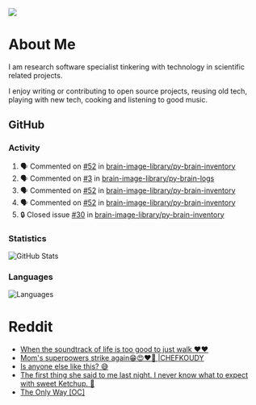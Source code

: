 ![](https://komarev.com/ghpvc/?username=icaoberg)

# About Me
I am research software specialist tinkering with technology in scientific related projects.

I enjoy writing or contributing to open source projects, reusing old tech, playing with new tech, cooking and listening to good music.

## GitHub
### Activity
<!--START_SECTION:activity-->
1. 🗣 Commented on [#52](https://github.com/brain-image-library/py-brain-inventory/issues/52#issuecomment-1639002125) in [brain-image-library/py-brain-inventory](https://github.com/brain-image-library/py-brain-inventory)
2. 🗣 Commented on [#3](https://github.com/brain-image-library/py-brain-logs/issues/3#issuecomment-1638995176) in [brain-image-library/py-brain-logs](https://github.com/brain-image-library/py-brain-logs)
3. 🗣 Commented on [#52](https://github.com/brain-image-library/py-brain-inventory/issues/52#issuecomment-1638694465) in [brain-image-library/py-brain-inventory](https://github.com/brain-image-library/py-brain-inventory)
4. 🗣 Commented on [#52](https://github.com/brain-image-library/py-brain-inventory/issues/52#issuecomment-1638693441) in [brain-image-library/py-brain-inventory](https://github.com/brain-image-library/py-brain-inventory)
5. 🔒 Closed issue [#30](https://github.com/brain-image-library/py-brain-inventory/issues/30) in [brain-image-library/py-brain-inventory](https://github.com/brain-image-library/py-brain-inventory)
<!--END_SECTION:activity-->

### Statistics
![GitHub Stats](https://github-readme-stats.vercel.app/api?username=icaoberg&count_private=true&show_icons=true)

### Languages
![Languages](https://github-readme-stats.vercel.app/api/top-langs/?username=icaoberg&show_icons=true&langs_count=10&hide=HTML,CSS,M)

# Reddit
<!-- BLOG-POST-LIST:START -->
- [When the soundtrack of life is too good to just walk ❤️❤️](https://www.reddit.com/r/u_icaoberg/comments/wp4k9l/when_the_soundtrack_of_life_is_too_good_to_just/)
- [Mom&#39;s superpowers strike again😁😍♥️🙏 |CHEFKOUDY](https://www.reddit.com/r/u_icaoberg/comments/wmxngf/moms_superpowers_strike_again_chefkoudy/)
- [Is anyone else like this? 😅](https://www.reddit.com/r/u_icaoberg/comments/wkq82y/is_anyone_else_like_this/)
- [The first thing she said to me last night. I never know what to expect with sweet Ketchup. 🤣](https://www.reddit.com/r/u_icaoberg/comments/ty1h5z/the_first_thing_she_said_to_me_last_night_i_never/)
- [The Only Way [OC]](https://www.reddit.com/r/u_icaoberg/comments/ty1cfr/the_only_way_oc/)
<!-- BLOG-POST-LIST:END -->

